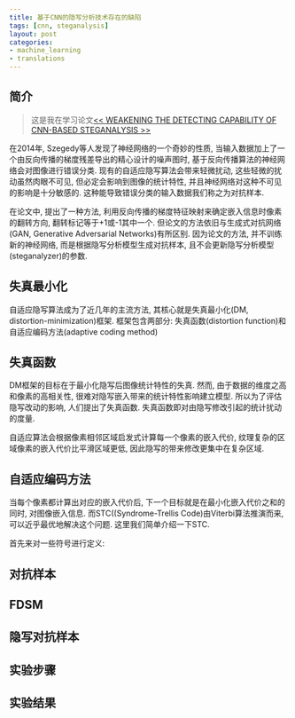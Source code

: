 ```yaml
---
title: 基于CNN的隐写分析技术存在的缺陷
tags: [cnn, steganalysis]
layout: post
categories: 
- machine_learning
- translations
---
```


## 简介

> 这是我在学习论文[<< WEAKENING THE DETECTING CAPABILITY OF CNN-BASED STEGANALYSIS >>](https://arxiv.org/abs/1803.10889)

在2014年, Szegedy等人发现了神经网络的一个奇妙的性质, 当输入数据加上了一个由反向传播的梯度残差导出的精心设计的噪声图时, 基于反向传播算法的神经网络会对图像进行错误分类. 现有的自适应隐写算法会带来轻微扰动, 这些轻微的扰动虽然肉眼不可见, 但必定会影响到图像的统计特性, 并且神经网络对这种不可见的影响是十分敏感的. 这种能导致错误分类的输入数据我们称之为对抗样本. 

在论文中, 提出了一种方法, 利用反向传播的梯度特征映射来确定嵌入信息时像素的翻转方向, 翻转标记等于+1或-1其中一个. 但论文的方法依旧与生成式对抗网络(GAN, Generative Adversarial Networks)有所区别. 因为论文的方法, 并不训练新的神经网络, 而是根据隐写分析模型生成对抗样本, 且不会更新隐写分析模型(steganalyzer)的参数. 

## 失真最小化

自适应隐写算法成为了近几年的主流方法, 其核心就是失真最小化(DM, distortion-minimization)框架. 框架包含两部分: 失真函数(distortion function)和自适应编码方法(adaptive coding method)

## 失真函数

DM框架的目标在于最小化隐写后图像统计特性的失真. 然而, 由于数据的维度之高和像素的高相关性, 很难对隐写嵌入带来的统计特性影响建立模型. 所以为了评估隐写改动的影响, 人们提出了失真函数. 失真函数即对由隐写修改引起的统计扰动的度量. 

自适应算法会根据像素相邻区域启发式计算每一个像素的嵌入代价, 纹理复杂的区域像素的嵌入代价比平滑区域更低, 因此隐写的带来修改更集中在复杂区域. 

## 自适应编码方法

当每个像素都计算出对应的嵌入代价后, 下一个目标就是在最小化嵌入代价之和的同时, 对图像嵌入信息. 而STC((Syndrome-Trellis Code)由Viterbi算法推演而来, 可以近乎最优地解决这个问题. 这里我们简单介绍一下STC.

首先来对一些符号进行定义: 

## 对抗样本

## FDSM

## 隐写对抗样本 

## 实验步骤

## 实验结果